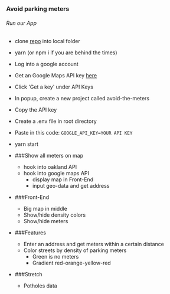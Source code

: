 ### Avoid parking meters

###### Run our App
* clone [repo](https://github.com/nodatall/avoid-the-meters) into local folder
* yarn (or npm i if you are behind the times)
* Log into a google account
* Get an Google Maps API key [here](https://developers.google.com/maps/documentation/roads/get-api-key)
* Click 'Get a key' under API Keys
* In popup, create a new project called avoid-the-meters
* Copy the API key
* Create a .env file in root directory
* Paste in this code:
`
GOOGLE_API_KEY=YOUR API KEY
`
* yarn start

* ###Show all meters on map
  * hook into oakland API
  * hook into google maps API
    * display map in Front-End
    * input geo-data and get address

* ###Front-End
  * Big map in middle
  * Show/hide density colors
  * Show/hide meters


* ###Features
  * Enter an address and get meters within a certain distance
  * Color streets by density of parking meters
    * Green is no meters
    * Gradient red-orange-yellow-red

* ###Stretch
  * Potholes data
